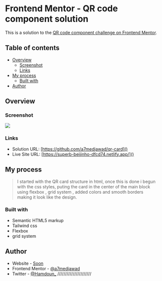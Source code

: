 # Frontend Mentor - QR code component solution

This is a solution to the [QR code component challenge on Frontend Mentor](https://www.frontendmentor.io/challenges/qr-code-component-iux_sIO_H).

## Table of contents

- [Overview](#overview)
  - [Screenshot](#screenshot)
  - [Links](#links)
- [My process](#my-process)
  - [Built with](#built-with)
- [Author](#author)

## Overview

### Screenshot

![](./design/preview.png)

### Links

- Solution URL: [https://github.com/a7medjawad/qr-card]()
- Live Site URL: [https://superb-beijinho-dfcd74.netlify.app/]()

## My process

> I started with the QR card structure in html, once this is done i begun with the css styles, puting the card in the center of the main block using flexbox , grid system , added colors and smooth borders making it look like the design.

### Built with

- Semantic HTML5 markup
- Tailwind css
- Flexbox
- grid system

## Author

- Website - [Soon]()
- Frontend Mentor - [@a7medjawad](https://www.frontendmentor.io/profile/a7medjawad)
- Twitter - [@Hamdoun\_](https://twitter.com/Hamdoun_)
  //////////////////////
